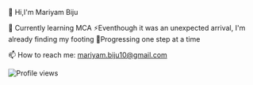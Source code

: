 👋 Hi,I'm Mariyam Biju

🌱 Currently learning MCA
⚡Eventhough it was an unexpected arrival, I'm already finding my footing
🚀Progressing one step at a time

📫 How to reach me: mariyam.biju10@gmail.com

![Profile views](https://komarev.com/ghpvc/?username=mariyambj&style=flat&label=Visitors)






